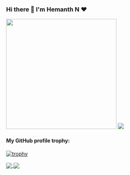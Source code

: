 ### Hi there 👋 I'm Hemanth N ❤

<!--
**hemanth-07-11/hemanth-07-11** is a ✨ _special_ ✨ repository because its `README.md` (this file) appears on your GitHub profile.

Here are some ideas to get you started:

- 🔭 I’m currently working on ...
- 🌱 I’m currently learning ...
- 👯 I’m looking to collaborate on ...
- 🤔 I’m looking for help with ...
- 💬 Ask me about ...
- 📫 How to reach me: ...
- 😄 Pronouns: ...
- ⚡ Fun fact: ...
-->
<img src="https://media.giphy.com/media/p4NLw3I4U0idi/giphy.gif" width="300">
<a href="https://github.com/Chanchal1603/github-visitors-counter">
    <img src="https://komarev.com/ghpvc/?username=hemanth-07-11&style=plastic">
</a>


#### My GitHub profile trophy:
[![trophy](https://github-profile-trophy.vercel.app/?username=hemanth-07-11)](https://github.com/ryo-ma/github-profile-trophy)

<a href="https://github.com/hemanth-07-11">
  <img align="center" src="https://github-readme-stats.vercel.app/api/top-langs/?username=hemanth-07-11&hide=css,html&layout=compact" />
</a>
<a href="https://github.com/hemanth-07-11">
  <img align="center" src="https://github-readme-stats.vercel.app/api?username=hemanth-07-11&show_icons=true&hide=issues,contribs" />
</a>

